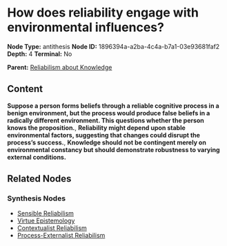 # How does reliability engage with environmental influences?

**Node Type:** antithesis
**Node ID:** 1896394a-a2ba-4c4a-b7a1-03e93681faf2
**Depth:** 4
**Terminal:** No

**Parent:** [Reliabilism about Knowledge](reliabilism-about-knowledge-synthesis-c27ff06b-bf24-465d-844c-754d2e8373a5.md)

## Content

**Suppose a person forms beliefs through a reliable cognitive process in a benign environment, but the process would produce false beliefs in a radically different environment. This questions whether the person knows the proposition.**, **Reliability might depend upon stable environmental factors, suggesting that changes could disrupt the process’s success.**, **Knowledge should not be contingent merely on environmental constancy but should demonstrate robustness to varying external conditions.**

## Related Nodes

### Synthesis Nodes

- [Sensible Reliabilism](sensible-reliabilism-synthesis-6389cc40-6c09-4b8e-b1a5-a956a7c36adc.md)
- [Virtue Epistemology](virtue-epistemology-synthesis-2d419d35-57b0-452c-ac97-ff3568b1fedf.md)
- [Contextualist Reliabilism](contextualist-reliabilism-synthesis-9d1efac5-c0e0-4aa7-84e9-431148cc8dca.md)
- [Process-Externalist Reliabilism](process-externalist-reliabilism-synthesis-50bc07a5-6f63-427a-988a-3c6daa449031.md)
